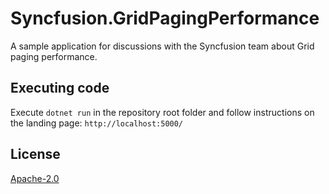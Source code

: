 # Syncfusion.GridPagingPerformance
A sample application for discussions with the Syncfusion team about Grid paging performance.

## Executing code
Execute ```dotnet run``` in the repository root folder and follow instructions on the landing page: ```http://localhost:5000/``` 

## License
[Apache-2.0](LICENSE)
